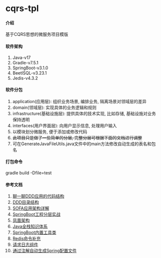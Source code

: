 # cqrs-tpl

#### 介绍
基于CQRS思想的微服务项目模版

#### 软件架构
1. Java-v17
2. Gradle-v7.5.1
3. SpringBoot-v3.1.0
4. BeetlSQL-v3.23.1
5. Jedis-v4.3.2

#### 软件分包
1. application(应用层): 组织业务场景, 编排业务, 隔离场景对领域层的差异
2. domain(领域层): 实现具体的业务逻辑和规则
3. infrastructure(基础设施层): 提供具体的技术实现, 比如存储, 基础设施对业务保持透明
4. interfaces(用户界面层): 向用户显示信息, 处理用户输入
5. 以模块划分微服务, 便于添加或修改代码
6. ~~此项目只是做了一些简单的分层, 完整分层可根据下面的文档进行调整~~
7. 可在GenerateJavaFileUtils.java文件中的main方法修改自动生成的表名和包名

#### 打包命令
gradle build -Dfile=test

#### 参考文档
1. [聊一聊DDD应用的代码结构](https://wenku.baidu.com/view/43f5184b26c52cc58bd63186bceb19e8b8f6ecfa.html?_wkts_=1674267739736)
2. [DDD目录结构](https://wenku.baidu.com/view/451bec6af4ec4afe04a1b0717fd5360cbb1a8d57?aggId=43f5184b26c52cc58bd63186bceb19e8b8f6ecfa&_wkts_=1674269092912)
3. [SOFA应用架构详解](https://mp.weixin.qq.com/s/bYuwxg43FqFKjGv3G83fIw)
4. [SpringBoot工程分层实战](https://mp.weixin.qq.com/s/1O4XnZ1z4pHluzn0F9i2pg)
5. [凤凰架构](https://icyfenix.cn/)
6. [Java全栈知识体系](https://pdai.tech/)
7. [SpringBoot内置工具类](https://mp.weixin.qq.com/s/mFovEO3jQGGP2e6TaFxuXg)
8. [Redis命令补充](https://github.com/iyayu/RedisUtil)
9. [请求日志组件](https://mp.weixin.qq.com/s/HQPa_XphTFRYTFU30xzk9A)
10. [通过注解自动生成Spring配置文件](https://mp.weixin.qq.com/s/VO39ZN_7uO1srMuHFxu9hQ)
